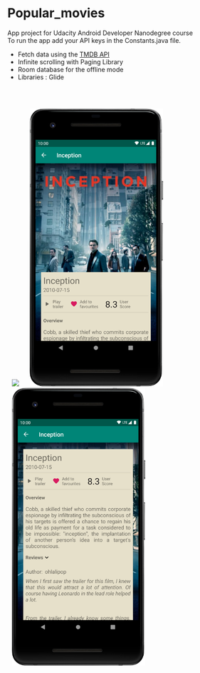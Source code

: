 # Popular_movies

App project for Udacity Android Developer Nanodegree course <br>
To run the app add your API keys in the Constants.java file.

* Fetch data using the  <a href="https://www.themoviedb.org" target="_blank">TMDB API</a>
* Infinite scrolling with Paging Library
* Room database for the offline mode
* Libraries : Glide
<br>
<br>
<p>
<img hspace="10" src="s1.png" width="300px"/> 
<img hspace="10" src="s2.png" width="300px"/> 
<img hspace="10" src="s3.png" width="300px"/>
</p>
